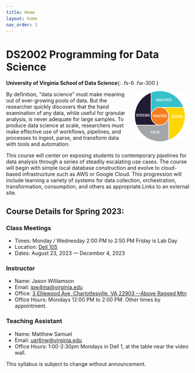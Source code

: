 ```yaml
---
title: Home
layout: home
nav_order: 1
---
```


# DS2002 Programming for Data Science

**University of Virginia School of Data Science**{: .fs-6 .fw-300 }

<img src="./images/4-1-model.png" alt="UVA School of Data Science | 4+1 Model" style="width:30%;margin-left:1rem;margin-bottom:1rem;" align="right" />

By definition, "data science" must make meaning out of ever-growing pools of data. But the researcher quickly discovers that the hand examination of any data, while useful for granular analysis, is never adequate for large samples. To produce data science at scale, researchers must make effective use of workflows, pipelines, and processes to ingest, parse, and transform data with tools and automation.

This course will center on exposing students to contemporary pipelines for data analysis through a series of steadily escalating use cases. The course will begin with simple local database construction and evolve to cloud-based infrastructure such as AWS or Google Cloud. This progression will include learning a variety of systems for data collection, orchestration, transformation, consumption, and others as appropriate.Links to an external site.

## Course Details for Spring 2023:

### Class Meetings

- Times: Monday / Wednesday 2:00 PM to 2:50 PM Friday is Lab Day
- Location: [Dell 105](https://atlas.fm.virginia.edu/portal/apps/webappviewer/index.html?id=c54aefa568904e018601a0447eb722bf&marker=-78.51000841727834%2C38.03486767781649%2C%2C%2C%2C&markertemplate=%7B%22title%22%3A%22Dell%20Building%20%231%20%22%2C%22longitude%22%3A-78.51000841727834%2C%22latitude%22%3A38.03486767781649%2C%22isIncludeShareUrl%22%3Atrue%7D&level=18)
- Dates: August 23, 2023 — December 4, 2023

### Instructor

- Name: Jason Williamson
- Email: [jpw4ma@virginia.edu](mailto:jpw4map@virginia.edu)
- Office: [3 Elliewood Ave, Charlottesville, VA 22903 --Above Ragged Mtn](https://www.google.com/maps/place/UVA+School+of+Data+Science/@38.0356302,-78.5031408,17z/data=!3m1!4b1!4m6!3m5!1s0x89b387edba9272d3:0xee426c4650d17e63!8m2!3d38.0356302!4d-78.5005659!16s%2Fg%2F11fqxxbqg_?entry=ttu)
- Office Hours: Mondays 12:00 PM to 2:00 PM. Other times by appointment.

### Teaching Assistant

- Name: Matthew Samuel
- Email: [uar6nw@virginia.edu](mailto:uar6nw@virginia.edu)
- Office Hours: 1:00-2:30pm Mondays in Dell 1, at the table near the video wall.

This syllabus is subject to change without announcement.
